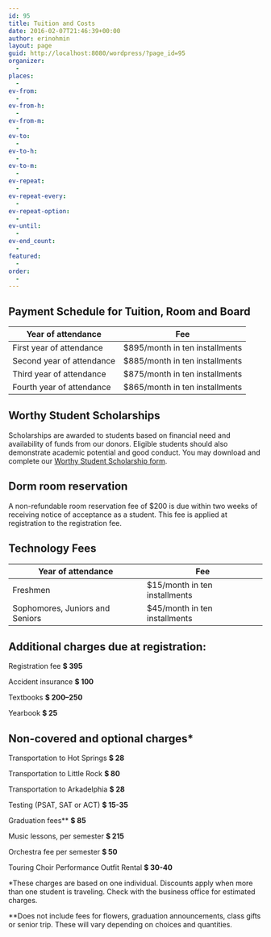 ```yaml
---
id: 95
title: Tuition and Costs
date: 2016-02-07T21:46:39+00:00
author: erinohmin
layout: page
guid: http://localhost:8080/wordpress/?page_id=95
organizer:
  - 
places:
  - 
ev-from:
  - 
ev-from-h:
  - 
ev-from-m:
  - 
ev-to:
  - 
ev-to-h:
  - 
ev-to-m:
  - 
ev-repeat:
  - 
ev-repeat-every:
  - 
ev-repeat-option:
  - 
ev-until:
  - 
ev-end_count:
  - 
featured:
  - 
order:
  - 
---
```


## Payment Schedule for Tuition, Room and Board

Year of attendance        | Fee
--------------------------|--------------------------------
First year of attendance  | $895/month in ten installments
Second year of attendance | $885/month in ten installments
Third year of attendance  | $875/month in ten installments
Fourth year of attendance | $865/month in ten installments 

## Worthy Student Scholarships

Scholarships are awarded to students based on financial need and availability of funds 
from our donors. Eligible students should also demonstrate academic potential and good 
conduct. You may download and complete our 
[Worthy Student Scholarship form](/wp-content/uploads/2016/02/Worthy_Student_Application.pdf).

## Dorm room reservation

A non-refundable room reservation fee of $200 is due within two weeks of receiving notice 
of acceptance as a student. This fee is applied at registration to the registration fee.

## Technology Fees
  
  Year of attendance			 | Fee
  -------------------------------|------------------------------------
  Freshmen 						 | $15/month in ten installments
Sophomores, Juniors and Seniors  | $45/month in ten installments 
  

## Additional charges due at registration:

Registration fee  **$ 395**
  
Accident insurance  **$ 100**
  
Textbooks  **$ 200–250**
  
Yearbook  **$ 25**

## Non-covered and optional charges\*

Transportation to Hot Springs  **$ 28**
  
Transportation to Little Rock  **$ 80**
  
Transportation to Arkadelphia  **$ 28**
  
Testing (PSAT, SAT or ACT) **$ 15-35**
  
Graduation fees\*\*  **$ 85**
  
Music lessons, per semester  **$ 215**
  
Orchestra fee per semester  **$ 50**
  
Touring Choir Performance Outfit Rental  **$ 30-40**

\*These charges are based on one individual. Discounts apply when more than one student 
is traveling. Check with the business office for estimated charges.

\*\*Does not include fees for flowers, graduation announcements, class gifts or senior 
trip. These will vary depending on choices and quantities.